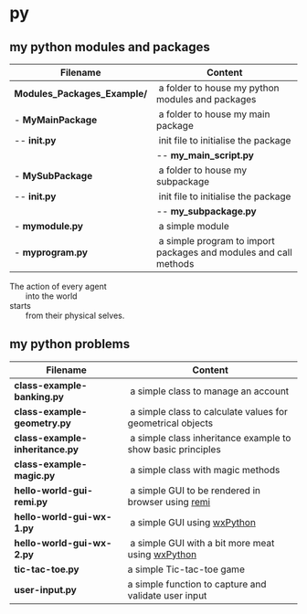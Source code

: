 # py

## my python modules and packages

Filename | Content
------------ | -------------
**Modules_Packages_Example/** | a folder to house my python modules and packages
    \- **MyMainPackage** | a folder to house my main package
        \-- **__init__.py** | init file to initialise the package
        |-- **my_main_script.py** | my main package 
    \- **MySubPackage** | a folder to house my subpackage
        \-- **__init__.py** | init file to initialise the package
        |-- **my_subpackage.py** | my subpackage
    \- **mymodule.py** | a simple module
    \- **myprogram.py** | a simple program to import packages and modules and call methods

The action of every agent <br />
  into the world <br />
starts <br />
  from their physical selves. <br />

## my python problems

Filename | Content
------------ | -------------
**class-example-banking.py** | a simple class to manage an account
**class-example-geometry.py** | a simple class to calculate values for geometrical objects
**class-example-inheritance.py** | a simple class inheritance example to show basic principles
**class-example-magic.py** | a simple class with magic methods
**hello-world-gui-remi.py** | a simple GUI to be rendered in browser using [remi](https://pypi.org/project/remi/)
**hello-world-gui-wx-1.py** | a simple GUI using [wxPython](https://www.wxpython.org/pages/overview/)
**hello-world-gui-wx-2.py** | a simple GUI with a bit more meat using [wxPython](https://www.wxpython.org/pages/overview/)
**tic-tac-toe.py** | a simple Tic-tac-toe game
**user-input.py** | a simple function to capture and validate user input

